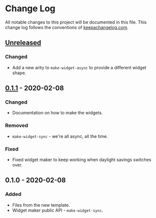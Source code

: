 # Change Log
All notable changes to this project will be documented in this file. This change log follows the conventions of [keepachangelog.com](http://keepachangelog.com/).

## [Unreleased]
### Changed
- Add a new arity to `make-widget-async` to provide a different widget shape.

## [0.1.1] - 2020-02-08
### Changed
- Documentation on how to make the widgets.

### Removed
- `make-widget-sync` - we're all async, all the time.

### Fixed
- Fixed widget maker to keep working when daylight savings switches over.

## 0.1.0 - 2020-02-08
### Added
- Files from the new template.
- Widget maker public API - `make-widget-sync`.

[Unreleased]: https://github.com/your-name/text-search/compare/0.1.1...HEAD
[0.1.1]: https://github.com/your-name/text-search/compare/0.1.0...0.1.1
